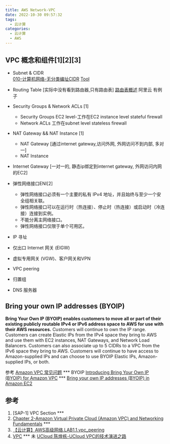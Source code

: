 ```yaml
---
title: AWS Network-VPC
date: 2022-10-30 09:57:32
tags:
  - 云计算
categories:
  - 云计算  
  - AWS
---
```


<p></p>
<!-- more -->


## VPC 概念和组件[1][2][3]
+ Subnet & CIDR  
  [010-计算机网络-无分类编址CIDR](https://www.bilibili.com/video/BV1Ff4y1S7Lf/)
  [Tool](https://network00.com/NetworkTools/IPv4SubnetCreator/)
  
+ Routing Table
  [实际中没有看到路由器,只有路由表]
  [路由表概述](https://help.aliyun.com/document_detail/106224.html) 阿里云 有例子

+ Security Groups & Network ACLs [1]
  + Security Groups
    EC2 level-工作在EC2 instance level
    stateful firewall
  + Network ACLs
    工作在subnet level 
    stateless firewall

+ NAT Gateway && NAT Instance [1]
  - NAT Gateway 
    [通过internet gateway,访问外网, 外网访问不到内部, 多对一]
  - NAT Instance  

+ Internet Gateway
  [一对一的, 静态ip绑定到internet gateway, 外网访问内网的EC2]


+ 弹性网络接口ENI[2]
  - 弹性网络接口必须有一个主要的私有 IPv4 地址，并且始终与至少一个安全组相关联。
  - 弹性网络接口可以在运行时（热连接）、停止时（热连接）或启动时（冷连接）连接到实例。
  - 不能分离主网络接口。
  - 弹性网络接口仅限于单个可用区。


+ IP 寻址
+ 仅出口 Internet 网关 (EIGW)
+ 虚拟专用网关 (VGW)、客户网关和VPN
+ VPC peering
+ 归置组
+ DNS 服务器  


## Bring your own IP addresses (BYOIP)
**Bring Your Own IP (BYOIP) enables customers to move all or part of their existing publicly routable IPv4 or IPv6 address space to AWS for use with their AWS resources.** Customers will continue to own the IP range. Customers can create Elastic IPs from the IPv4 space they bring to AWS and use them with EC2 instances, NAT Gateways, and Network Load Balancers. Customers can also associate up to 5 CIDRs to a VPC from the IPv6 space they bring to AWS. Customers will continue to have access to Amazon-supplied IPs and can choose to use BYOIP Elastic IPs, Amazon-supplied IPs, or both.


参考
[Amazon VPC 常见问题](https://aws.amazon.com/cn/vpc/faqs/)  *** BYOIP
[Introducing Bring Your Own IP (BYOIP) for Amazon VPC](https://aws.amazon.com/cn/blogs/networking-and-content-delivery/introducing-bring-your-own-ip-byoip-for-amazon-vpc/) *** 
[Bring your own IP addresses (BYOIP) in Amazon EC2](https://docs.aws.amazon.com/AWSEC2/latest/UserGuide/ec2-byoip.html)



## 参考
1. [SAP-1] VPC Section *** 
2. [Chapter 2-Amazon Virtual Private Cloud (Amazon VPC) and Networking Fundamentals](https://zhuanlan.zhihu.com/p/529181222) *** 
3. [【云计算】AWS高级网络.LAB1.1.vpc_peering](https://www.bilibili.com/video/BV1CG41137bx/)
4. [VPC](https://jayendrapatil.com/aws-virtual-private-cloud-vpc/) ***  未
[UCloud 陈煌栋-UCloud VPC的技术演进之路]() 









